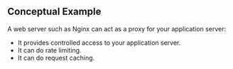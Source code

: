 ## Conceptual Example

A web server such as Nginx can act as a proxy for your application server:

- It provides controlled access to your application server.
- It can do rate limiting.
- It can do request caching.
